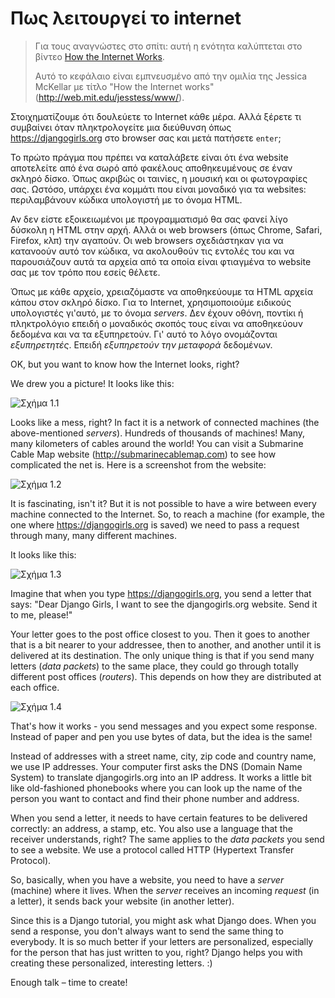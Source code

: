 # Πως λειτουργεί το internet

> Για τους αναγνώστες στο σπίτι: αυτή η ενότητα καλύπτεται στο βίντεο [How the Internet Works](https://www.youtube.com/watch?v=oM9yAA09wdc).
> 
> Αυτό το κεφάλαιο είναι εμπνευσμένο από την ομιλία της Jessica McKellar με τίτλο "How the Internet works" (http://web.mit.edu/jesstess/www/).

Στοιχηματίζουμε ότι δουλεύετε το Internet κάθε μέρα. Αλλά ξέρετε τι συμβαίνει όταν πληκτρολογείτε μια διεύθυνση όπως https://djangogirls.org στο browser σας και μετά πατήσετε `enter`;

Το πρώτο πράγμα που πρέπει να καταλάβετε είναι ότι ένα website αποτελείτε από ένα σωρό από φακέλους αποθηκευμένους σε έναν σκληρό δίσκο. Όπως ακριβώς οι ταινίες, η μουσική και οι φωτογραφίες σας. Ωστόσο, υπάρχει ένα κομμάτι που είναι μοναδικό για τα websites: περιλαμβάνουν κώδικα υπολογιστή με το όνομα HTML.

Αν δεν είστε εξοικειωμένοι με προγραμματισμό θα σας φανεί λίγο δύσκολη η HTML στην αρχή. Αλλά οι web browsers (όπως Chrome, Safari, Firefox, κλπ) την αγαπούν. Οι web browsers σχεδιάστηκαν για να κατανοούν αυτό τον κώδικα, να ακολουθούν τις εντολές του και να παρουσιάζουν αυτά τα αρχεία από τα οποία είναι φτιαγμένα το website σας με τον τρόπο που εσείς θέλετε.

Όπως με κάθε αρχείο, χρειαζόμαστε να αποθηκεύουμε τα HTML αρχεία κάπου στον σκληρό δίσκο. Για το Internet, χρησιμοποιούμε ειδικούς υπολογιστές γι'αυτό, με το όνομα *servers*. Δεν έχουν οθόνη, ποντίκι ή πληκτρολόγιο επειδή ο μοναδικός σκοπός τους είναι να αποθηκεύουν δεδομένα και να τα εξυπηρετούν. Γι' αυτό το λόγο ονομάζονται *εξυπηρετητές*. Επειδή *εξυπηρετούν την μεταφορά* δεδομένων.

OK, but you want to know how the Internet looks, right?

We drew you a picture! It looks like this:

![Σχήμα 1.1](images/internet_1.png)

Looks like a mess, right? In fact it is a network of connected machines (the above-mentioned *servers*). Hundreds of thousands of machines! Many, many kilometers of cables around the world! You can visit a Submarine Cable Map website (http://submarinecablemap.com) to see how complicated the net is. Here is a screenshot from the website:

![Σχήμα 1.2](images/internet_3.png)

It is fascinating, isn't it? But it is not possible to have a wire between every machine connected to the Internet. So, to reach a machine (for example, the one where https://djangogirls.org is saved) we need to pass a request through many, many different machines.

It looks like this:

![Σχήμα 1.3](images/internet_2.png)

Imagine that when you type https://djangogirls.org, you send a letter that says: "Dear Django Girls, I want to see the djangogirls.org website. Send it to me, please!"

Your letter goes to the post office closest to you. Then it goes to another that is a bit nearer to your addressee, then to another, and another until it is delivered at its destination. The only unique thing is that if you send many letters (*data packets*) to the same place, they could go through totally different post offices (*routers*). This depends on how they are distributed at each office.

![Σχήμα 1.4](images/internet_4.png)

That's how it works - you send messages and you expect some response. Instead of paper and pen you use bytes of data, but the idea is the same!

Instead of addresses with a street name, city, zip code and country name, we use IP addresses. Your computer first asks the DNS (Domain Name System) to translate djangogirls.org into an IP address. It works a little bit like old-fashioned phonebooks where you can look up the name of the person you want to contact and find their phone number and address.

When you send a letter, it needs to have certain features to be delivered correctly: an address, a stamp, etc. You also use a language that the receiver understands, right? The same applies to the *data packets* you send to see a website. We use a protocol called HTTP (Hypertext Transfer Protocol).

So, basically, when you have a website, you need to have a *server* (machine) where it lives. When the *server* receives an incoming *request* (in a letter), it sends back your website (in another letter).

Since this is a Django tutorial, you might ask what Django does. When you send a response, you don't always want to send the same thing to everybody. It is so much better if your letters are personalized, especially for the person that has just written to you, right? Django helps you with creating these personalized, interesting letters. :)

Enough talk – time to create!